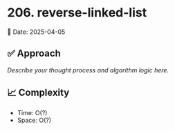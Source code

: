 # 206. reverse-linked-list

📅 Date: 2025-04-05

## ✅ Approach

_Describe your thought process and algorithm logic here._

## 📈 Complexity

- Time: O(?)
- Space: O(?)
